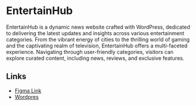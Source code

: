 # EntertainHub

EntertainHub is a dynamic news website crafted with WordPress, dedicated to delivering the latest updates and insights across various entertainment categories. From the vibrant energy of cities to the thrilling world of gaming and the captivating realm of television, EntertainHub offers a multi-faceted experience. Navigating through user-friendly categories, visitors can explore curated content, including news, reviews, and exclusive features.

## Links

- [Figma Link](https://www.figma.com/file/QsmehL3fvHkmjgRRONJWNJ/EntertainHub?type=design&node-id=0-1&mode=design&t=dHQSGSVpdBpkAJlQ-0)
- [Wordpres](https://drive.google.com/drive/folders/197LJopQv96f3l_hotGDsYcKeqby7wvmM?usp=sharing)
